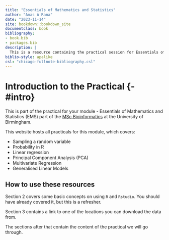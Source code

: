 ```yaml
---
title: "Essentials of Mathematics and Statistics"
author: "Anas A Rana"
date: "2023-11-14"
site: bookdown::bookdown_site
documentclass: book
bibliography:
- book.bib
- packages.bib
description: |
  This is a resource containing the practical session for Essentials of Mathematics and Statistics part of your MSc Bioinformatics course.
biblio-style: apalike
csl: "chicago-fullnote-bibliography.csl"
---
```


# Introduction to the Practical {-#intro}

This is part of the practical for your module - Essentials of Mathematics and Statistics (EMS) part of the [MSc Bioinformatics](https://www.birmingham.ac.uk/postgraduate/courses/taught/med/bioinformatics.aspx) at the University of Birmingham.

This website hosts all practicals for this module, which covers:

<!-- TODO: Add more -->
- Sampling a random variable
- Probability in R
- Linear regression
- Principal Component Analysis (PCA)
- Multivariate Regression
- Generalised Linear Models

## How to use these resources

<!-- TODO: Add more information details -->
Section 2 covers some basic concepts on using `R` and `Rstudio`. You should have already covered it, but this is a refresher.

Section 3 contains a link to one of the locations you can download the data from.

The sections after that contain the content of the practical we will go through.

